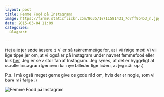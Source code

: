 ```yaml
---
layout: post
title: Femme Food på Instagram!
image: https://farm9.staticflickr.com/8635/16711581431_7d7ff9b4b3_n.jpg
date: 2015-03-04 11:09
categories:
- Blogpost

---
```


Hej alle jer søde læsere :) Vi er så taknemmelige for, at I vil følge med! Vi vil lige tippe jer om, at vi også er på Instagram under navnet femmefood eller klik [her](https://instagram.com/femmefood/). Jeg er selv stor fan af Instagram. Jeg synes, at det er hyggeligt at scrolle Instagram igennem for nye billeder lige inden, at jeg står op :) 

P.s. I må også meget gerne give os gode råd om, hvis der er nogle, som vi bare må følge :)





![Femme Food på Instagram](https://farm9.staticflickr.com/8635/16711581431_7d7ff9b4b3_z.jpg)

